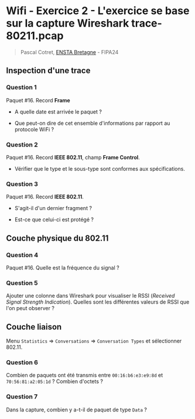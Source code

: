 # Wifi - Exercice 2 - L'exercice se base sur la capture Wireshark trace-80211.pcap

> Pascal Cotret, [ENSTA Bretagne](mailto:pascal.cotret@ensta-bretagne.fr) - FIPA24

## Inspection d'une trace

### Question 1

Paquet #16. Record **Frame**

- A quelle date est arrivée le paquet ?

- Que peut-on dire de cet ensemble d'informations par rapport au protocole WiFi ?

### Question 2

Paquet #16. Record **IEEE 802.11**, champ **Frame Control**.

- Vérifier que le type et le sous-type sont conformes aux spécifications.

### Question 3

Paquet #16. Record **IEEE 802.11**.

- S'agit-il d'un dernier fragment ?

- Est-ce que celui-ci est protégé ?

## Couche physique du 802.11

### Question 4

Paquet #16. Quelle est la fréquence du signal ?

### Question 5

Ajouter une colonne dans Wireshark pour visualiser le RSSI (*Received Signal Strength Indication*). Quelles sont les différentes valeurs de RSSI que l'on peut observer ?

## Couche liaison

Menu `Statistics` => `Conversations` => `Conversation Types` et sélectionner 802.11.

### Question 6

Combien de paquets ont été transmis entre `00:16:b6:e3:e9:8d` et `70:56:81:a2:05:1d` ? Combien d'octets ?

### Question 7

Dans la capture, combien y a-t-il de paquet de type `Data` ?

# 
